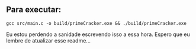 ## Para executar:
    
    gcc src/main.c -o build/primeCracker.exe && ./build/primeCracker.exe


Eu estou perdendo a sanidade escrevendo isso a essa hora. Espero que eu lembre de atualizar esse readme...